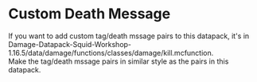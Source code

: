 # Custom Death Message
If you want to add custom tag/death mssage pairs to this datapack, it's in Damage-Datapack-Squid-Workshop-1.16.5/data/damage/functions/classes/damage/kill.mcfunction. \
Make the tag/death mssage pairs in similar style as the pairs in this datapack.

